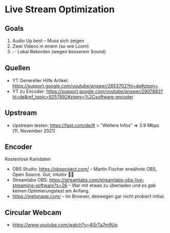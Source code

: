 # Live Stream Optimization

## Goals

1. Audio Up best – Muss sich zeigen
2. Zwei Videos in einem (so wie Loom)
3. ✅ Lokal Rekorden (wegen besserem Sound)

## Quellen

* YT Genereller Hilfe Artikel: https://support.google.com/youtube/answer/2853702?hl=de#zippy=
* YT zu Encoder: https://support.google.com/youtube/answer/2907883?hl=de&ref_topic=9257892#zippy=%2Csoftware-encoder

## Upstream

* Upstream testen: https://fast.com/de/# > "Weitere Infos" => 3.9 Mbps (11. November 2021)

## Encoder

Kostenlose Kanidaten

* OBS Studio: https://obsproject.com/ – Martin Fischer erwähnte OBS, Open Source. Gut, intuitiv 👍🏻
* Streamlabs OBS: https://streamlabs.com/streamlabs-obs-live-streaming-software?s=26 – War mit etwas zu überladen und es gab keinen Optimierungstest am Anfang.
* https://melonapp.com/ – Im Browser, deswegen gar nicht probiert initial.

## Circular Webcam

* https://www.youtube.com/watch?v=4i5rTa7m9Uo